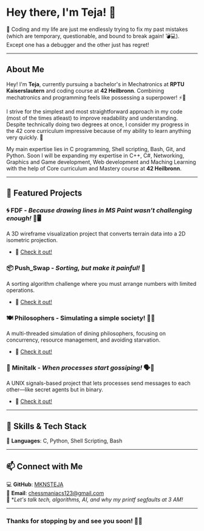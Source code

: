 # Hey there, I'm Teja! 👋

🎯 Coding and my life are just me endlessly trying to fix my past mistakes (which are temporary, questionable, and bound to break again! 💣💻). Except one has a debugger and the other just has regret! 

---

## About Me

Hey! I'm **Teja**, currently pursuing a bachelor's in Mechatronics at **RPTU Kaiserslautern** and coding course at **42 Heilbronn**. Combining mechatronics and programming feels like possessing a superpower! ⚡🤖

I strive for the simplest and most straightforward approach in my code (most of the times atleast) to improve readability and understanding. Despite technically doing two degrees at once, I consider my progress in the 42 core curriculum impressive because of my ability to learn anything very quickly. 🚀

My main expertise lies in C programming, Shell scripting, Bash, Git, and Python.
Soon I will be expanding my expertise in C++, C#, Networking, Graphics and Game development, Web development and Maching Learning with the help of Core curriculum and Mastery course at **42 Heilbronn**.

---

## 📌 Featured Projects

### 🌀 **FDF** - *Because drawing lines in MS Paint wasn’t challenging enough!* 🎨🖥️  
A 3D wireframe visualization project that converts terrain data into a 2D isometric projection.
- 🔗 [Check it out!](https://github.com/MKNSTEJA/FDF)

### 📦 **Push_Swap** - *Sorting, but make it painful!* 🧩
A sorting algorithm challenge where you must arrange numbers with limited operations.
- 🔗 [Check it out!](https://github.com/MKNSTEJA/push_swap)

### 🍽️ Philosophers - Simulating a simple society! 🍴💭
A multi-threaded simulation of dining philosophers, focusing on concurrency, resource management, and avoiding starvation.
- 🔗 [Check it out!](https://github.com/MKNSTEJA/philosophers)

### 📡 **Minitalk** - *When processes start gossiping!* 🗣️🤖
A UNIX signals-based project that lets processes send messages to each other—like secret agents but in binary.
- 🔗 [Check it out!](https://github.com/MKNSTEJA/minitalk)

---

## 🚀 Skills & Tech Stack

🔹 **Languages**: C, Python, Shell Scripting, Bash  

---

## 📫 Connect with Me

💻 **GitHub**: [MKNSTEJA](https://github.com/MKNSTEJA)  
📧 **Email**: chessmaniacs123@gmail.com  
📢 **Let's talk tech, algorithms, AI, and why my printf segfaults at 3 AM!*

---

### Thanks for stopping by and see you soon! 👋😃

